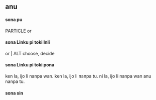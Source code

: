 ## anu

#### sona pu

PARTICLE or

#### sona Linku pi toki Inli

or | ALT choose, decide

#### sona Linku pi toki pona

ken la, ijo li nanpa wan. ken la, ijo li nanpa tu. ni la, ijo li nanpa wan anu nanpa tu.

#### sona sin

